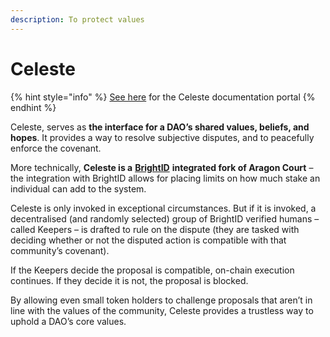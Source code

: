 ```yaml
---
description: To protect values
---
```


# Celeste

{% hint style="info" %}
[See here](https://1hive.gitbook.io/celeste/) for the Celeste documentation portal
{% endhint %}

Celeste, serves as **the interface for a DAO’s shared values, beliefs, and hopes**. It provides a way to resolve subjective disputes, and to peacefully enforce the covenant.

More technically, **Celeste is a** [**BrightID**](https://www.brightid.org/) **integrated fork of Aragon Court** – the integration with BrightID allows for placing limits on how much stake an individual can add to the system.

Celeste is only invoked in exceptional circumstances. But if it is invoked, a decentralised \(and randomly selected\) group of BrightID verified humans – called Keepers – is drafted to rule on the dispute \(they are tasked with deciding whether or not the disputed action is compatible with that community’s covenant\).

If the Keepers decide the proposal is compatible, on-chain execution continues. If they decide it is not, the proposal is blocked.

By allowing even small token holders to challenge proposals that aren’t in line with the values of the community, Celeste provides a trustless way to uphold a DAO’s core values.

